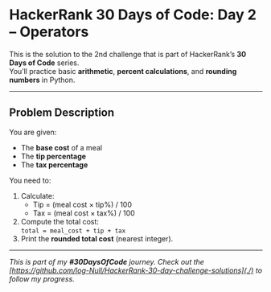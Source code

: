 #  HackerRank 30 Days of Code: Day 2 – Operators

This is the solution to the 2nd challenge that  is part of HackerRank’s **30 Days of Code** series.  
You’ll practice basic **arithmetic**, **percent calculations**, and **rounding numbers** in Python.

---

##  Problem Description

You are given:

- The **base cost** of a meal
- The **tip percentage**
- The **tax percentage**

You need to:

1. Calculate:
   - Tip = (meal cost × tip%) / 100
   - Tax = (meal cost × tax%) / 100
2. Compute the total cost:  
   `total = meal_cost + tip + tax`
3. Print the **rounded total cost** (nearest integer).
   

---
_This is part of my **#30DaysOfCode** journey. Check out the [https://github.com/log-Null/HackerRank-30-day-challenge-solutions](./) to follow my progress._
